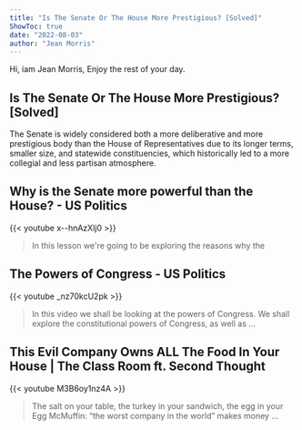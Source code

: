 ```yaml
---
title: "Is The Senate Or The House More Prestigious? [Solved]"
ShowToc: true 
date: "2022-08-03"
author: "Jean Morris" 
---
```


Hi, iam Jean Morris, Enjoy the rest of your day.
## Is The Senate Or The House More Prestigious? [Solved]
The Senate is widely considered both a more deliberative and more prestigious body than the House of Representatives due to its longer terms, smaller size, and statewide constituencies, which historically led to a more collegial and less partisan atmosphere.

## Why is the Senate more powerful than the House? - US Politics
{{< youtube x--hnAzXlj0 >}}
>In this lesson we're going to be exploring the reasons why the 

## The Powers of Congress - US Politics
{{< youtube _nz70kcU2pk >}}
>In this video we shall be looking at the powers of Congress. We shall explore the constitutional powers of Congress, as well as ...

## This Evil Company Owns ALL The Food In Your House | The Class Room ft. Second Thought
{{< youtube M3B6oy1nz4A >}}
>The salt on your table, the turkey in your sandwich, the egg in your Egg McMuffin: “the worst company in the world” makes money ...

